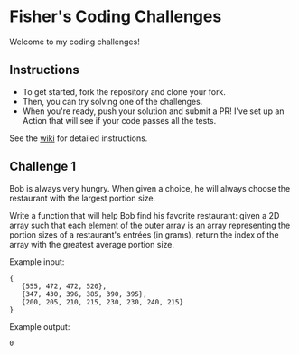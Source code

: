 # Fisher's Coding Challenges
Welcome to my coding challenges!

## Instructions
- To get started, fork the repository and clone your fork.
- Then, you can try solving one of the challenges.
- When you're ready, push your solution and submit a PR!
I've set up an Action that will see if your code passes all the tests.

See the [wiki](https://github.com/tactlessfish/challenges/wiki/Detailed-Instructions) for detailed instructions.

## Challenge 1
Bob is always very hungry.
When given a choice,
he will always choose the restaurant with the largest portion size.

Write a function that will help Bob find his favorite restaurant:
given a 2D array such that each element of the outer array is
an array representing the portion sizes of a restaurant's entrées (in grams),
return the index of the array with the greatest average portion size.

Example input:
```
{
   {555, 472, 472, 520},
   {347, 430, 396, 385, 390, 395},
   {200, 205, 210, 215, 230, 230, 240, 215}
}
```

Example output:
```
0
```
